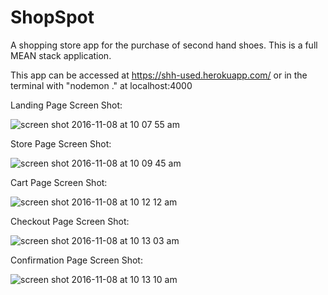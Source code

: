 # ShopSpot
A shopping store app for the purchase of second hand shoes. This is a full MEAN stack application.

This app can be accessed at https://shh-used.herokuapp.com/ or in the terminal with "nodemon ." at localhost:4000


Landing Page Screen Shot:

![screen shot 2016-11-08 at 10 07 55 am](https://cloud.githubusercontent.com/assets/21043184/20111158/0fd977f2-a59c-11e6-9606-b6ba68af1398.png)

Store Page Screen Shot:

![screen shot 2016-11-08 at 10 09 45 am](https://cloud.githubusercontent.com/assets/21043184/20111181/2b28ffa0-a59c-11e6-8948-580759613296.png)

Cart Page Screen Shot:

![screen shot 2016-11-08 at 10 12 12 am](https://cloud.githubusercontent.com/assets/21043184/20111206/4f37ab94-a59c-11e6-90b1-af9bca95ff86.png)

Checkout Page Screen Shot:

![screen shot 2016-11-08 at 10 13 03 am](https://cloud.githubusercontent.com/assets/21043184/20111242/7a5f0038-a59c-11e6-90f2-0d8c7874fbd0.png)

Confirmation Page Screen Shot:

![screen shot 2016-11-08 at 10 13 10 am](https://cloud.githubusercontent.com/assets/21043184/20111292/a5199cd4-a59c-11e6-8b2d-3a1c798f805b.png)
